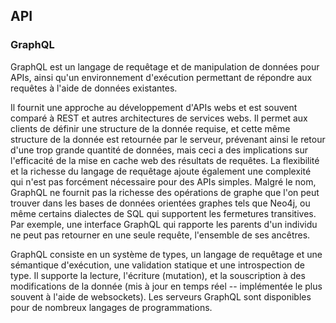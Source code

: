 ## API

### GraphQL

GraphQL est un langage de requêtage et de manipulation de données pour APIs, ainsi qu'un
environnement d'exécution permettant de répondre aux requêtes à l'aide de données existantes.

Il fournit une approche au développement d'APIs webs et est souvent comparé à REST et autres
architectures de services webs. Il permet aux clients de définir une structure de la donnée requise,
et cette même structure de la donnée est retournée par le serveur, prévenant ainsi le retour d'une
trop grande quantité de données, mais ceci a des implications sur l'efficacité de la mise en cache
web des résultats de requêtes. La flexibilité et la richesse du langage de requêtage ajoute
également une complexité qui n'est pas forcément nécessaire pour des APIs simples. Malgré le nom,
GraphQL ne fournit pas la richesse des opérations de graphe que l'on peut trouver dans les bases de
données orientées graphes tels que Neo4j, ou même certains dialectes de SQL qui supportent les
fermetures transitives. Par exemple, une interface GraphQL qui rapporte les parents d'un individu ne
peut pas retourner en une seule requête, l'ensemble de ses ancêtres.

GraphQL consiste en un système de types, un langage de requêtage et une sémantique d'exécution, une
validation statique et une introspection de type. Il supporte la lecture, l'écriture (mutation), et
la souscription à des modifications de la donnée (mis à jour en temps réel -- implémentée le plus
souvent à l'aide de websockets). Les serveurs GraphQL sont disponibles pour de nombreux langages de
programmations.
